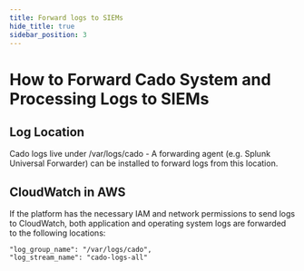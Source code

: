 ```yaml
---
title: Forward logs to SIEMs
hide_title: true
sidebar_position: 3
---
```


# How to Forward Cado System and Processing Logs to SIEMs

## Log Location
Cado logs live under /var/logs/cado - A forwarding agent (e.g. Splunk Universal Forwarder) can be installed to forward logs from this location.

## CloudWatch in AWS

If the platform has the necessary IAM and network permissions to send logs to CloudWatch, both application and operating system logs are forwarded to the following locations:

```
"log_group_name": "/var/logs/cado",
"log_stream_name": "cado-logs-all"
```
